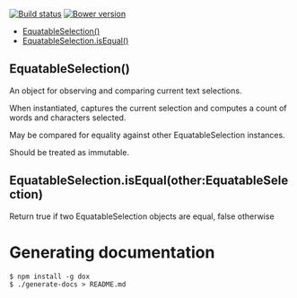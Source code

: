 [![Build status](https://img.shields.io/travis/jbrudvik/equatable-selection.svg)](https://travis-ci.org/jbrudvik/equatable-selection)
[![Bower version](http://img.shields.io/bower/v/equatable-selection.svg)](https://github.com/jbrudvik/equatable-selection)

  - [EquatableSelection()](#equatableselection)
  - [EquatableSelection.isEqual()](#equatableselectionisequalotherequatableselection)

## EquatableSelection()

  An object for observing and comparing current text selections.
  
  When instantiated, captures the current selection and computes a count
  of words and characters selected.
  
  May be compared for equality against other EquatableSelection instances.
  
  Should be treated as immutable.

## EquatableSelection.isEqual(other:EquatableSelection)

  Return true if two EquatableSelection objects are equal, false otherwise

# Generating documentation

    $ npm install -g dox
    $ ./generate-docs > README.md
